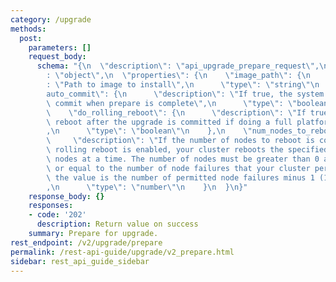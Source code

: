 ```yaml
---
category: /upgrade
methods:
  post:
    parameters: []
    request_body:
      schema: "{\n  \"description\": \"api_upgrade_prepare_request\",\n  \"type\"\
        : \"object\",\n  \"properties\": {\n    \"image_path\": {\n      \"description\"\
        : \"Path to image to install\",\n      \"type\": \"string\"\n    },\n    \"\
        auto_commit\": {\n      \"description\": \"If true, the system will automatically\
        \ commit when prepare is complete\",\n      \"type\": \"boolean\"\n    },\n\
        \    \"do_rolling_reboot\": {\n      \"description\": \"If true, do a rolling\
        \ reboot after the upgrade is committed if doing a full platform upgrade\"\
        ,\n      \"type\": \"boolean\"\n    },\n    \"num_nodes_to_reboot\": {\n \
        \     \"description\": \"If the number of nodes to reboot is configured and\
        \ rolling reboot is enabled, your cluster reboots the specified number of\
        \ nodes at a time. The number of nodes must be greater than 0 and less than\
        \ or equal to the number of node failures that your cluster permits. By default,\
        \ the value is the number of permitted node failures minus 1 (1 node minimum).\"\
        ,\n      \"type\": \"number\"\n    }\n  }\n}"
    response_body: {}
    responses:
    - code: '202'
      description: Return value on success
    summary: Prepare for upgrade.
rest_endpoint: /v2/upgrade/prepare
permalink: /rest-api-guide/upgrade/v2_prepare.html
sidebar: rest_api_guide_sidebar
---
```

